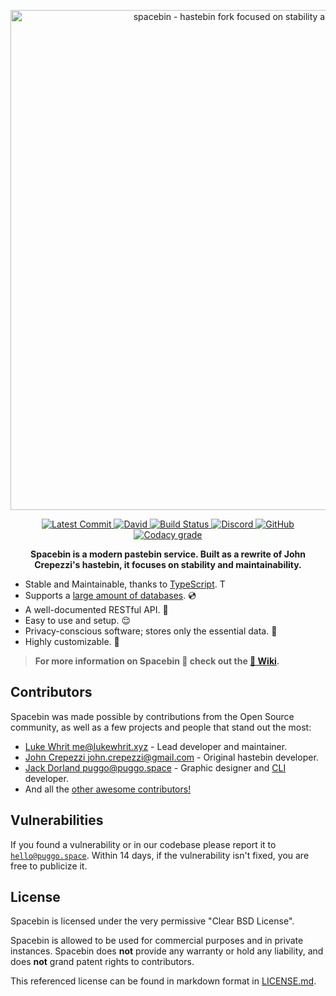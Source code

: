 <!-- Spacebin README.md -->
<!-- Licensed under the BSD 3-Clause Clear License-->

<p align="center">
  <img
    width="800"
    src="https://raw.githubusercontent.com/spacebin-for-astronauts/spacebin/master/media/Spacebin%20Large/Spacebin%20Large.png"
    alt="spacebin - hastebin fork focused on stability and maintainability"
  />
</p>

<p align="center">
  <a href="https://github.com/spacebin-for-astronauts/spacebin/commits/master">
    <img
      src="https://img.shields.io/github/last-commit/spacebin-for-astronauts/spacebin?style=flat-square"
      alt="Latest Commit"
    />
  </a>
  <a href="https://github.com/spacebin-for-astronauts/spacebin/blob/master/package.json">
    <img
      alt="David"
      src="https://img.shields.io/david/spacebin-for-astronauts/spacebin?style=flat-square"
    />
  </a>
  <a href="https://actions-badge.atrox.dev/spacebin-for-astronauts/spacebin/goto?ref=master">
    <img
      src="https://img.shields.io/endpoint.svg?url=https%3A%2F%2Factions-badge.atrox.dev%2Fspacebin-for-astronauts%2Fspacebin%2Fbadge%3Fref%3Dmaster&style=flat-square"
      alt="Build Status"
    />
  </a>
  <a href="https://discord.gg/hXxBtMJ">
    <img
      alt="Discord"
      src="https://img.shields.io/discord/717911514593493012?color=7289da&style=flat-square"
    />
  </a>
  <a href="https://github.com/spacebin-for-astronauts/spacebin/blob/master/LICENSE.md">
    <img
      alt="GitHub"
      src="https://img.shields.io/github/license/spacebin-for-astronauts/spacebin?color=%20%23e34b4a&logoColor=%23000000&style=flat-square"
    />
  </a>
  <a href="https://app.codacy.com/gh/spacebin-for-astronauts/spacebin">
    <img 
         alt="Codacy grade" 
         src="https://img.shields.io/codacy/grade/3e50ba40449743a2b43cd2139fc64161?style=flat-square"
    >
  </a>
</p>

<p align="center">
  <b>Spacebin is a modern pastebin service. Built as a rewrite of John Crepezzi's hastebin, it focuses on stability and maintainability.</b>
</p>

* Stable and Maintainable, thanks to [TypeScript](https://www.typescriptlang.org). <img src="https://raw.githubusercontent.com/remojansen/logo.ts/master/ts.png" alt="TS" width="14" height="14" style="border-radius:2px;">
* Supports a [large amount of databases](#database-setup). 💿
* A well-documented RESTful API. 📖
* Easy to use and setup. 😌
* Privacy-conscious software; stores only the essential data. 🤔
* Highly customizable. 🎨

> **For more information on Spacebin 🚀 check out the [📖 Wiki](https://github.com/spacebin-for-astronauts/spacebin/wiki).**

## Contributors

Spacebin was made possible by contributions from the Open Source community, as well as a few projects and people that stand out the most:

* [Luke Whrit <me@lukewhrit.xyz>](https://github.com/lukewhrit) - Lead developer and maintainer.
* [John Crepezzi <john.crepezzi@gmail.com>](https://github.com/seejohnrun) - Original hastebin developer.
* [Jack Dorland <puggo@puggo.space>](https://github.com/heyitspuggo) - Graphic designer and [CLI](https://github.com/spacebin-for-astronauts/cli) developer.
* And all the [other awesome contributors!](https://github.com/spacebin-for-astronauts/spacebin/graphs/contributors)

## Vulnerabilities

If you found a vulnerability or in our codebase please report it to [`hello@puggo.space`](mailto:hello@puggo.space). Within 14 days, if the vulnerability isn't fixed, you are free to publicize it.

## License

Spacebin is licensed under the very permissive "Clear BSD License".

Spacebin is allowed to be used for commercial purposes and in private instances. Spacebin does **not** provide any warranty or hold any liability, and does **not** grand patent rights to contributors.

This referenced license can be found in markdown format in [LICENSE.md](LICENSE.md).
